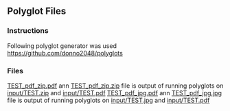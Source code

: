 ## Polyglot Files

### Instructions
Following polyglot generator was used https://github.com/donno2048/polyglots


### Files
[TEST_pdf_zip.pdf](TEST_pdf_zip.pdf) ann [TEST_pdf_zip.zip](TEST_pdf_zip.zip) file is output of running polyglots on [input/TEST.zip](input/TEST.zip) and [input/TEST.pdf](input/TEST.pdf)
[TEST_pdf_jpg.pdf](TEST_pdf_jpg.pdf) ann [TEST_pdf_jpg.jpg](TEST_pdf_jpg.jpg) file is output of running polyglots on [input/TEST.jpg](input/TEST.jpg) and [input/TEST.pdf](input/TEST.pdf)

